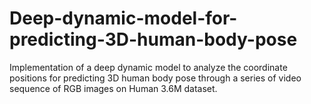 # Deep-dynamic-model-for-predicting-3D-human-body-pose
Implementation of a deep dynamic model to analyze the coordinate positions for predicting 3D human body pose through a series of video sequence of RGB images on Human 3.6M dataset.
